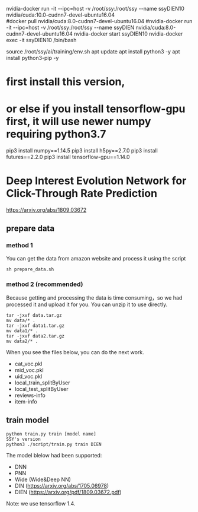 nvidia-docker run -it --ipc=host -v /root/ssy:/root/ssy --name ssyDIEN10  nvidia/cuda:10.0-cudnn7-devel-ubuntu16.04  
#docker pull nvidia/cuda:8.0-cudnn7-devel-ubuntu16.04
#nvidia-docker run -it --ipc=host -v /root/ssy:/root/ssy --name ssyDIEN   nvidia/cuda:8.0-cudnn7-devel-ubuntu16.04
nvidia-docker start ssyDIEN10
nvidia-docker exec -it ssyDIEN10 /bin/bash

source /root/ssy/ai/training/env.sh
apt update
apt install python3 -y
apt install python3-pip -y
# first install this version,
# or else if you install tensorflow-gpu first, it will use newer numpy requiring python3.7
pip3 install numpy==1.14.5
pip3 install h5py==2.7.0
pip3 install futures==2.2.0
pip3 install tensorflow-gpu==1.14.0




# Deep Interest Evolution Network for Click-Through Rate Prediction
https://arxiv.org/abs/1809.03672
## prepare data
### method 1
You can get the data from amazon website and process it using the script
```
sh prepare_data.sh
```
### method 2 (recommended)
Because getting and processing the data is time consuming，so we had processed it and upload it for you. You can unzip it to use directly.
```
tar -jxvf data.tar.gz
mv data/* .
tar -jxvf data1.tar.gz
mv data1/* .
tar -jxvf data2.tar.gz
mv data2/* .
```
When you see the files below, you can do the next work. 
- cat_voc.pkl 
- mid_voc.pkl 
- uid_voc.pkl 
- local_train_splitByUser 
- local_test_splitByUser 
- reviews-info
- item-info
## train model
```
python train.py train [model name] 
SSY's version
python3 ./script/train.py train DIEN
```
The model blelow had been supported: 
- DNN 
- PNN 
- Wide (Wide&Deep NN) 
- DIN  (https://arxiv.org/abs/1705.06978) 
- DIEN (https://arxiv.org/pdf/1809.03672.pdf) 

Note: we use tensorflow 1.4.
